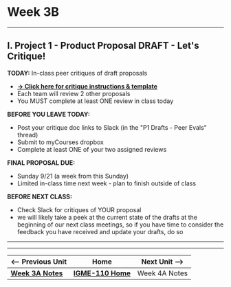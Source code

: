 # Week 3B

---

## I. Project 1 - Product Proposal DRAFT - Let's Critique!

**TODAY:** In-class peer critiques of draft proposals
- **[→ Click here for critique instructions & template](../documents/p1-draft-peer-eval.md)**
- Each team will review 2 other proposals
- You MUST complete at least ONE review in class today

**BEFORE YOU LEAVE TODAY:**
- Post your critique doc links to Slack (in the "P1 Drafts - Peer Evals" thread)
- Submit to myCourses dropbox
- Complete at least ONE of your two assigned reviews

**FINAL PROPOSAL DUE:** 
- Sunday 9/21 (a week from this Sunday)
- Limited in-class time next week - plan to finish outside of class

**BEFORE NEXT CLASS:**
- Check Slack for critiques of YOUR proposal
- we will likely take a peek at the current state of the drafts at the beginning of our next class meetings, so if you have time to consider the feedback you have received and update your drafts, do so

---
---

| <-- Previous Unit | Home | Next Unit -->
| --- | --- | --- 
|   [**Week 3A Notes**](3A.md)  |  [**IGME-110 Home**](../) | Week 4A Notes
